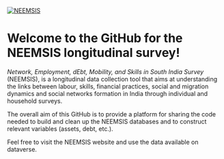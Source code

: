 [![NEEMSIS][1]][2]

[1]:  https://neemsis.hypotheses.org/files/2022/11/NEEMSIS_banner-2048x478.jpg
[2]:  http://neemsis.hypotheses.org/

# Welcome to the GitHub for the NEEMSIS longitudinal survey!

*Network, Employment, dEbt, Mobility, and Skills in South India Survey* (NEEMSIS), is a longitudinal data collection tool that aims at understanding the links between labour, skills, financial practices, social and migration dynamics and social networks formation in India through individual and household surveys.

The overall aim of this GitHub is to provide a platform for sharing the code needed to build and clean up the NEEMSIS databases and to construct relevant variables (assets, debt, etc.).

Feel free to visit the NEEMSIS website and use the data available on dataverse.
